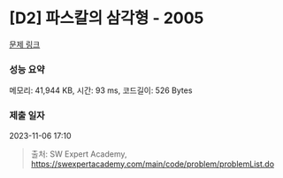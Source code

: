 # [D2] 파스칼의 삼각형 - 2005 

[문제 링크](https://swexpertacademy.com/main/code/problem/problemDetail.do?contestProbId=AV5P0-h6Ak4DFAUq) 

### 성능 요약

메모리: 41,944 KB, 시간: 93 ms, 코드길이: 526 Bytes

### 제출 일자

2023-11-06 17:10



> 출처: SW Expert Academy, https://swexpertacademy.com/main/code/problem/problemList.do